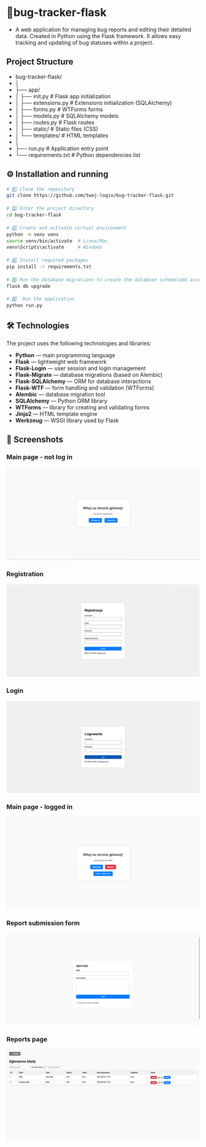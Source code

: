 # 🐞bug-tracker-flask
- A web application for managing bug reports and editing their detailed data. Created in Python using the Flask framework. It allows easy tracking and updating of bug statuses within a project.
## Project Structure
- bug-tracker-flask/
- │
- ├── app/
- │ ├── init.py # Flask app initialization
- │ ├── extensions.py # Extensions initialization (SQLAlchemy)
- │ ├── forms.py # WTForms forms
- │ ├── models.py # SQLAlchemy models
- │ ├── routes.py # Flask routes
- │ ├── static/ # Static files (CSS)
- │ └── templates/ # HTML templates
- │
- ├── run.py # Application entry point
- └── requirements.txt # Python dependencies list
## ⚙️ Installation and running
 ```bash   
# 1️⃣ Clone the repository
git clone https://github.com/twoj-login/bug-tracker-flask.git

# 2️⃣ Enter the project directory
cd bug-tracker-flask

# 3️⃣ Create and activate virtual environment
python -m venv venv
source venv/bin/activate  # Linux/Mac
venv\Scripts\activate     # Windows

# 4️⃣ Install required packages
pip install -r requirements.txt

# 5️⃣ Run the database migrations to create the database schema(add account)
flask db upgrade

# 6️⃣  Run the application
python run.py
```
## 🛠 Technologies
The project uses the following technologies and libraries:

- **Python** — main programming language
- **Flask** — lightweight web framework
- **Flask-Login** — user session and login management
- **Flask-Migrate** — database migrations (based on Alembic) 
- **Flask-SQLAlchemy** — ORM for database interactions
- **Flask-WTF** — form handling and validation (WTForms)
- **Alembic** — database migration tool
- **SQLAlchemy** — Python ORM library
- **WTForms** — library for creating and validating forms
- **Jinja2** — HTML template engine
- **Werkzeug** — WSGI library used by Flask
## 📸 Screenshots

### Main page - not log in
![Ekran główny](screenshots/ekran_brzlogowania.png)

### Registration
![Ekran rejestracji](screenshots/rejestracja.png)

### Login
![Ekran logowania](screenshots/logowanie.png)

### Main page - logged in
![Ekran główny](screenshots/ekran_glowny.png)

### Report submission form
![Ekran zgłaszania](screenshots/zglaszanie.png)

### Reports page
![Ekran zgłaszania](screenshots/reports.png)
